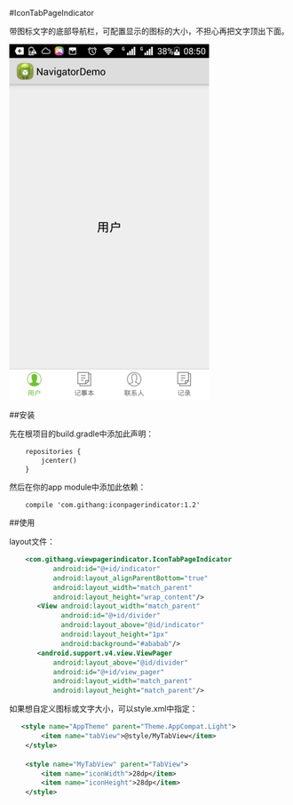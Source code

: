 #IconTabPageIndicator

带图标文字的底部导航栏，可配置显示的图标的大小，不担心再把文字顶出下面。

![导航栏截图](screenshot/screenshot.png "导航栏截图")

##安装

先在根项目的build.gradle中添加此声明：
```
    repositories {
        jcenter()
    }
```

然后在你的app module中添加此依赖：

```
    compile 'com.githang:iconpagerindicator:1.2'
```

##使用

layout文件：
```xml
    <com.githang.viewpagerindicator.IconTabPageIndicator
           android:id="@+id/indicator"
           android:layout_alignParentBottom="true"
           android:layout_width="match_parent"
           android:layout_height="wrap_content"/>
       <View android:layout_width="match_parent"
             android:id="@+id/divider"
             android:layout_above="@id/indicator"
             android:layout_height="1px"
             android:background="#ababab"/>
       <android.support.v4.view.ViewPager
           android:layout_above="@id/divider"
           android:id="@+id/view_pager"
           android:layout_width="match_parent"
           android:layout_height="match_parent"/>
```

如果想自定义图标或文字大小，可以style.xml中指定：
```xml
   <style name="AppTheme" parent="Theme.AppCompat.Light">
        <item name="tabView">@style/MyTabView</item>
    </style>

    <style name="MyTabView" parent="TabView">
        <item name="iconWidth">28dp</item>
        <item name="iconHeight">28dp</item>
    </style>
```